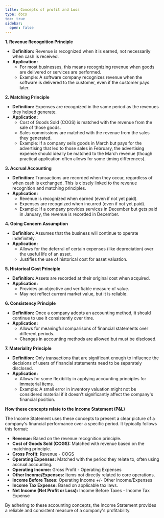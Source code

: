 ```yaml
---
title: Concepts of profit and Loss
type: docs
toc: true
sidebar:
  open: false
---
```


**1. Revenue Recognition Principle**

*   **Definition:** Revenue is recognized when it is earned, not necessarily when cash is received.
*   **Application:**
    *   For most businesses, this means recognizing revenue when goods are delivered or services are performed.
    *   Example: A software company recognizes revenue when the software is delivered to the customer, even if the customer pays later.

**2. Matching Principle**

*   **Definition:** Expenses are recognized in the same period as the revenues they helped generate.
*   **Application:**
    *   Cost of Goods Sold (COGS) is matched with the revenue from the sale of those goods.
    *   Sales commissions are matched with the revenue from the sales they generated.
    *   Example: If a company sells goods in March but pays for the advertising that led to those sales in February, the advertising expense should ideally be matched to the March revenue (though practical application often allows for some timing differences).

**3. Accrual Accounting**

*   **Definition:** Transactions are recorded when they occur, regardless of when cash is exchanged. This is closely linked to the revenue recognition and matching principles.
*   **Application:**
    *   Revenue is recognized when earned (even if not yet paid).
    *   Expenses are recognized when incurred (even if not yet paid).
    *   Example: If a company provides services in December but gets paid in January, the revenue is recorded in December.

**4. Going Concern Assumption**

*   **Definition:** Assumes that the business will continue to operate indefinitely.
*   **Application:**
    *   Allows for the deferral of certain expenses (like depreciation) over the useful life of an asset.
    *   Justifies the use of historical cost for asset valuation.

**5. Historical Cost Principle**

*   **Definition:** Assets are recorded at their original cost when acquired.
*   **Application:**
    *   Provides an objective and verifiable measure of value.
    *   May not reflect current market value, but it is reliable.

**6. Consistency Principle**

*   **Definition:** Once a company adopts an accounting method, it should continue to use it consistently over time.
*   **Application:**
    *   Allows for meaningful comparisons of financial statements over different periods.
    *   Changes in accounting methods are allowed but must be disclosed.

**7. Materiality Principle**

*   **Definition:** Only transactions that are significant enough to influence the decisions of users of financial statements need to be separately disclosed.
*   **Application:**
    *   Allows for some flexibility in applying accounting principles for immaterial items.
    *   Example: A small error in inventory valuation might not be considered material if it doesn't significantly affect the company's financial position.

**How these concepts relate to the Income Statement (P&L)**

The Income Statement uses these concepts to present a clear picture of a company's financial performance over a specific period. It typically follows this format:

*   **Revenue:** Based on the revenue recognition principle.
*   **Cost of Goods Sold (COGS):** Matched with revenue based on the matching principle.
*   **Gross Profit:** Revenue - COGS
*   **Operating Expenses:** Matched with the period they relate to, often using accrual accounting.
*   **Operating Income:** Gross Profit - Operating Expenses
*   **Other Income/Expenses:** Items not directly related to core operations.
*   **Income Before Taxes:** Operating Income +/- Other Income/Expenses
*   **Income Tax Expense:** Based on applicable tax laws.
*   **Net Income (Net Profit or Loss):** Income Before Taxes - Income Tax Expense

By adhering to these accounting concepts, the Income Statement provides a reliable and consistent measure of a company's profitability.

